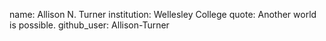 name: Allison N. Turner
institution: Wellesley College
quote: Another world is possible.
github_user: Allison-Turner
